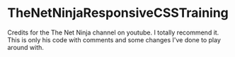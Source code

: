 # TheNetNinjaResponsiveCSSTraining

Credits for the The Net Ninja channel on youtube. I totally recommend it. This is only his code with comments and some changes I've done to play around with.
